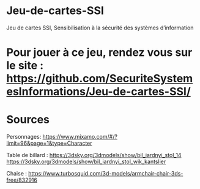 # Jeu-de-cartes-SSI
Jeu de cartes SSI, Sensibilisation à la sécurité des systèmes d’information

# Pour jouer à ce jeu, rendez vous sur le site : https://github.com/SecuriteSystemesInformations/Jeu-de-cartes-SSI/

# Sources
Personnages:
https://www.mixamo.com/#/?limit=96&page=1&type=Character

Table de billard : 
https://3dsky.org/3dmodels/show/bil_iardnyi_stol_14
https://3dsky.org/3dmodels/show/bil_iardnyi_stol_wik_kantslier

Chaise :
https://www.turbosquid.com/3d-models/armchair-chair-3ds-free/832916
